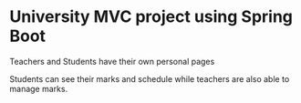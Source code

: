 # University MVC project using Spring Boot

Teachers and Students have their own personal pages
<p>Students can see their marks and schedule while teachers are also able to manage marks.</p>
